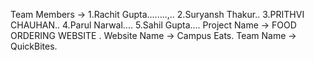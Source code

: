 Team Members -> 1.Rachit Gupta........,..
                2.Suryansh Thakur..
                3.PRITHVI CHAUHAN..
                4.Parul Narwal....
                5.Sahil Gupta....
Project Name -> FOOD ORDERING WEBSITE .
Website Name -> Campus Eats.
Team Name -> QuickBites.
